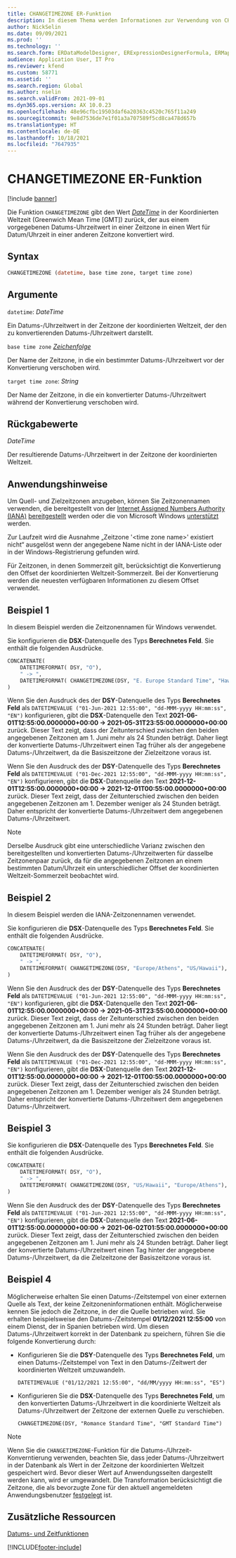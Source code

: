 ```yaml
---
title: CHANGETIMEZONE ER-Funktion
description: In diesem Thema werden Informationen zur Verwendung von CHANGETIMEZONE bei der elektronischen Berichterstellung (EB) bereitgestellt.
author: NickSelin
ms.date: 09/09/2021
ms.prod: ''
ms.technology: ''
ms.search.form: ERDataModelDesigner, ERExpressionDesignerFormula, ERMappedFormatDesigner, ERModelMappingDesigner
audience: Application User, IT Pro
ms.reviewer: kfend
ms.custom: 58771
ms.assetid: ''
ms.search.region: Global
ms.author: nselin
ms.search.validFrom: 2021-09-01
ms.dyn365.ops.version: AX 10.0.23
ms.openlocfilehash: 48e96cfbc19503daf6a20363c4520c765f11a249
ms.sourcegitcommit: 9e8d7536de7e1f01a3a707589f5cd8ca478d657b
ms.translationtype: HT
ms.contentlocale: de-DE
ms.lasthandoff: 10/18/2021
ms.locfileid: "7647935"
---
```

# <a name="changetimezone-er-function"></a>CHANGETIMEZONE ER-Funktion

[!include [banner](../includes/banner.md)]

Die Funktion `CHANGETIMEZONE` gibt den Wert *[DateTime](er-formula-supported-data-types-primitive.md#datetime)* in der Koordinierten Weltzeit (Greenwich Mean Time \[GMT\]) zurück, der aus einem vorgegebenen Datums-Uhrzeitwert in einer Zeitzone in einen Wert für Datum/Uhrzeit in einer anderen Zeitzone konvertiert wird.

## <a name="syntax"></a>Syntax

```vb
CHANGETIMEZONE (datetime, base time zone, target time zone)
```

## <a name="arguments"></a>Argumente

`datetime`: *DateTime*

Ein Datums-/Uhrzeitwert in der Zeitzone der koordinierten Weltzeit, der den zu konvertierenden Datums-/Uhrzeitwert darstellt.

`base time zone` *[Zeichenfolge](er-formula-supported-data-types-primitive.md#string)*

Der Name der Zeitzone, in die ein bestimmter Datums-/Uhrzeitwert vor der Konvertierung verschoben wird.

`target time zone`: *String*

Der Name der Zeitzone, in die ein konvertierter Datums-/Uhrzeitwert während der Konvertierung verschoben wird.

## <a name="return-values"></a>Rückgabewerte

*DateTime*

Der resultierende Datums-/Uhrzeitwert in der Zeitzone der koordinierten Weltzeit.

## <a name="usage-notes"></a>Anwendungshinweise

Um Quell- und Zielzeitzonen anzugeben, können Sie Zeitzonennamen verwenden, die bereitgestellt von der [ Internet Assigned Numbers Authority (IANA)](https://www.iana.org/) [bereitgestellt](https://data.iana.org/time-zones/releases/) werden oder die von Microsoft Windows [ unterstützt](/windows-hardware/manufacture/desktop/default-time-zones) werden.

Zur Laufzeit wird die Ausnahme „Zeitzone '\<time zone name\>' existiert nicht“ ausgelöst wenn der angegebene Name nicht in der IANA-Liste oder in der Windows-Registrierung gefunden wird.

Für Zeitzonen, in denen Sommerzeit gilt, berücksichtigt die Konvertierung den Offset der koordinierten Weltzeit-Sommerzeit. Bei der Konvertierung werden die neuesten verfügbaren Informationen zu diesem Offset verwendet.

## <a name="example-1"></a>Beispiel 1

In diesem Beispiel werden die Zeitzonennamen für Windows verwendet.

Sie konfigurieren die **DSX**-Datenquelle des Typs **Berechnetes Feld**. Sie enthält die folgenden Ausdrücke.

```vb
CONCATENATE(
    DATETIMEFORMAT( DSY, "O"), 
    " -> ", 
    DATETIMEFORMAT( CHANGETIMEZONE(DSY, "E. Europe Standard Time", "Hawaiian Standard Time"), "O")
)
```

Wenn Sie den Ausdruck des der **DSY**-Datenquelle des Typs **Berechnetes Feld** als `DATETIMEVALUE ("01-Jun-2021 12:55:00", "dd-MMM-yyyy HH:mm:ss", "EN")` konfigurieren, gibt die **DSX**-Datenquelle den Text **2021-06-01T12:55:00.0000000+00:00 -> 2021-05-31T23:55:00.0000000+00:00** zurück. Dieser Text zeigt, dass der Zeitunterschied zwischen den beiden angegebenen Zeitzonen am 1. Juni mehr als 24 Stunden beträgt. Daher liegt der konvertierte Datums-/Uhrzeitwert einen Tag früher als der angegebene Datums-/Uhrzeitwert, da die Basiszeitzone der Zielzeitzone voraus ist.

Wenn Sie den Ausdruck des der **DSY**-Datenquelle des Typs **Berechnetes Feld** als `DATETIMEVALUE ("01-Dec-2021 12:55:00", "dd-MMM-yyyy HH:mm:ss", "EN")` konfigurieren, gibt die **DSX**-Datenquelle den Text **2021-12-01T12:55:00.0000000+00:00 -> 2021-12-01T00:55:00.0000000+00:00** zurück. Dieser Text zeigt, dass der Zeitunterschied zwischen den beiden angegebenen Zeitzonen am 1. Dezember weniger als 24 Stunden beträgt. Daher entspricht der konvertierte Datums-/Uhrzeitwert dem angegebenen Datums-/Uhrzeitwert.

> [!NOTE]
> Derselbe Ausdruck gibt eine unterschiedliche Varianz zwischen den bereitgestellten und konvertierten Datums-/Uhrzeitwerten für dasselbe Zeitzonenpaar zurück, da für die angegebenen Zeitzonen an einem bestimmten Datum/Uhrzeit ein unterschiedlicher Offset der koordinierten Weltzeit-Sommerzeit beobachtet wird.

## <a name="example-2"></a>Beispiel 2

In diesem Beispiel werden die IANA-Zeitzonennamen verwendet.

Sie konfigurieren die **DSX**-Datenquelle des Typs **Berechnetes Feld**. Sie enthält die folgenden Ausdrücke.

```vb
CONCATENATE(
    DATETIMEFORMAT( DSY, "O"), 
    " -> ", 
    DATETIMEFORMAT( CHANGETIMEZONE(DSY, "Europe/Athens", "US/Hawaii"), "O")
)
```

Wenn Sie den Ausdruck des der **DSY**-Datenquelle des Typs **Berechnetes Feld** als `DATETIMEVALUE ("01-Jun-2021 12:55:00", "dd-MMM-yyyy HH:mm:ss", "EN")` konfigurieren, gibt die **DSX**-Datenquelle den Text **2021-06-01T12:55:00.0000000+00:00 -> 2021-05-31T23:55:00.0000000+00:00** zurück. Dieser Text zeigt, dass der Zeitunterschied zwischen den beiden angegebenen Zeitzonen am 1. Juni mehr als 24 Stunden beträgt. Daher liegt der konvertierte Datums-/Uhrzeitwert einen Tag früher als der angegebene Datums-/Uhrzeitwert, da die Basiszeitzone der Zielzeitzone voraus ist.

Wenn Sie den Ausdruck des der **DSY**-Datenquelle des Typs **Berechnetes Feld** als `DATETIMEVALUE ("01-Dec-2021 12:55:00", "dd-MMM-yyyy HH:mm:ss", "EN")` konfigurieren, gibt die **DSX**-Datenquelle den Text **2021-12-01T12:55:00.0000000+00:00 -> 2021-12-01T00:55:00.0000000+00:00** zurück. Dieser Text zeigt, dass der Zeitunterschied zwischen den beiden angegebenen Zeitzonen am 1. Dezember weniger als 24 Stunden beträgt. Daher entspricht der konvertierte Datums-/Uhrzeitwert dem angegebenen Datums-/Uhrzeitwert.

## <a name="example-3"></a>Beispiel 3

Sie konfigurieren die **DSX**-Datenquelle des Typs **Berechnetes Feld**. Sie enthält die folgenden Ausdrücke.

```vb
CONCATENATE(
    DATETIMEFORMAT( DSY, "O"), 
    " -> ", 
    DATETIMEFORMAT( CHANGETIMEZONE(DSY, "US/Hawaii", "Europe/Athens"), "O")
)
```

Wenn Sie den Ausdruck des der **DSY**-Datenquelle des Typs **Berechnetes Feld** als `DATETIMEVALUE ("01-Jun-2021 12:55:00", "dd-MMM-yyyy HH:mm:ss", "EN")` konfigurieren, gibt die **DSX**-Datenquelle den Text **2021-06-01T12:55:00.0000000+00:00 -> 2021-06-02T01:55:00.0000000+00:00** zurück. Dieser Text zeigt, dass der Zeitunterschied zwischen den beiden angegebenen Zeitzonen am 1. Juni mehr als 24 Stunden beträgt. Daher liegt der konvertierte Datums-/Uhrzeitwert einen Tag hinter der angegebene Datums-/Uhrzeitwert, da die Zielzeitzone der Basiszeitzone voraus ist.

## <a name="example-4"></a>Beispiel 4

Möglicherweise erhalten Sie einen Datums-/Zeitstempel von einer externen Quelle als Text, der keine Zeitzoneninformationen enthält. Möglicherweise kennen Sie jedoch die Zeitzone, in der die Quelle betrieben wird. Sie erhalten beispielsweise den Datums-/Zeitstempel **01/12/2021 12:55:00** von einem Dienst, der in Spanien betrieben wird. Um diesen Datums-/Uhrzeitwert korrekt in der Datenbank zu speichern, führen Sie die folgende Konvertierung durch:

- Konfigurieren Sie die **DSY**-Datenquelle des Typs **Berechnetes Feld**, um einen Datums-/Zeitstempel von Text in den Datums-/Zeitwert der koordinierten Weltzeit umzuwandeln.

    `DATETIMEVALUE ("01/12/2021 12:55:00", "dd/MM/yyyy HH:mm:ss", "ES")`

- Konfigurieren Sie die **DSX**-Datenquelle des Typs **Berechnetes Feld**, um den konvertierten Datums-/Uhrzeitwert in die koordinierte Weltzeit als Datums-/Uhrzeitwert der Zeitzone der externen Quelle zu verschieben.

    `CHANGETIMEZONE(DSY, "Romance Standard Time", "GMT Standard Time")`

> [!NOTE]
> Wenn Sie die `CHANGETIMEZONE`-Funktion für die Datums-/Uhrzeit-Konverntierung verwenden, beachten Sie, dass jeder Datums-/Uhrzeitwert in der Datenbank als Wert in der Zeitzone der koordinierten Weltzeit gespeichert wird. Bevor dieser Wert auf Anwendungsseiten dargestellt werden kann, wird er umgewandelt. Die Transformation berücksichtigt die Zeitzone, die als bevorzugte Zone für den aktuell angemeldeten Anwendungsbenutzer [festgelegt](../../fin-ops/organization-administration/tasks/set-users-preferred-time-zone.md) ist.

## <a name="additional-resources"></a>Zusätzliche Ressourcen

[Datums- und Zeitfunktionen](er-functions-category-datetime.md)

[!INCLUDE[footer-include](../../../includes/footer-banner.md)]
